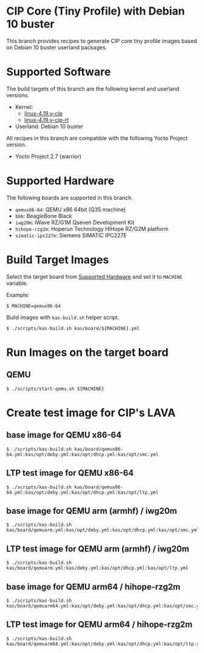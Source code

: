 CIP Core (Tiny Profile) with Debian 10 buster
=============================================

This branch provides recipes to generate CIP core tiny profile images
based on Debian 10 buster userland packages.

Supported Software
==================

The build targets of this branch are the following kernel and userland versions.

* Kernel:
    * [linux-4.19.y-cip](https://git.kernel.org/pub/scm/linux/kernel/git/cip/linux-cip.git/log/?h=linux-4.19.y-cip)
    * [linux-4.19.y-cip-rt](https://git.kernel.org/pub/scm/linux/kernel/git/cip/linux-cip.git/log/?h=linux-4.19.y-cip-rt)
* Userland: Debian 10 buster

All recipes in this branch are compatible with the following Yocto Project version.

* Yocto Project 2.7 (warrior)

Supported Hardware
==================

The following boards are supported in this branch.

* `qemux86-64`: QEMU x86 64bit (Q35 machine)
* `bbb`: BeagleBone Black
* `iwg20m`: iWave RZ/G1M Qseven Development Kit
* `hihope-rzg2m`: Hoperun Technology HiHope RZ/G2M platform
* `simatic-ipc227e`: Siemens SIMATIC IPC227E

Build Target Images
===================

Select the target board from [Supported Hardware](#supported-hardware)
and set it to `MACHINE` variable.

Example:

    $ MACHINE=qemux86-64

Build images with `kas-build.sh` helper script.

    $ ./scripts/kas-build.sh kas/board/${MACHINE}.yml

Run Images on the target board
==============================

QEMU
----

    $ ./scripts/start-qemu.sh ${MACHINE}

Create test image for CIP's LAVA
================================

base image for QEMU x86-64
--------------------------

    $ ./scripts/kas-build.sh kas/board/qemux86-64.yml:kas/opt/deby.yml:kas/opt/dhcp.yml:kas/opt/smc.yml

LTP test image for QEMU x86-64
------------------------------

    $ ./scripts/kas-build.sh kas/board/qemux86-64.yml:kas/opt/deby.yml:kas/opt/dhcp.yml:kas/opt/ltp.yml

base image for QEMU arm (armhf) / iwg20m
-------------------------

    $ ./scripts/kas-build.sh kas/board/qemuarm.yml:kas/opt/deby.yml:kas/opt/dhcp.yml:kas/opt/smc.yml

LTP test image for QEMU arm (armhf) / iwg20m
------------------------------

    $ ./scripts/kas-build.sh kas/board/qemuarm.yml:kas/deby.yml:kas/opt/dhcp.yml:kas/opt/ltp.yml

base image for QEMU arm64 / hihope-rzg2m
--------------------------

    $ ./scripts/kas-build.sh kas/board/qemuarm64.yml:kas/opt/deby.yml:kas/opt/dhcp.yml:kas/opt/smc.yml

LTP test image for QEMU arm64 / hihope-rzg2m
------------------------------

    $ ./scripts/kas-build.sh kas/board/qemuarm64.yml:kas/opt/deby.yml:kas/opt/dhcp.yml:kas/opt/ltp.yml


